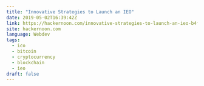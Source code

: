 ```yaml
---
title: "Innovative Strategies to Launch an IEO"
date: 2019-05-02T16:39:42Z
link: https://hackernoon.com/innovative-strategies-to-launch-an-ieo-b4f29197cbd7?source=rss----3a8144eabfe3---4
site: hackernoon.com
language: Webdev
tags:
  - ico
  - bitcoin
  - cryptocurrency
  - blockchain
  - ieo
draft: false
---
```

